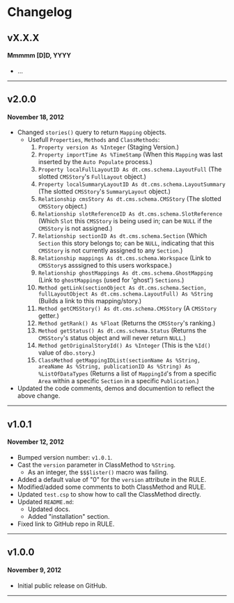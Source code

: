 # Changelog

## vX.X.X
#### Mmmmm [D]D, YYYY

* ...

---

## v2.0.0
#### November 18, 2012

* Changed `stories()` query to return `Mapping` objects.
	* Usefull `Properties`, `Methods` and `ClassMethods`:
		1. `Property version As %Integer` (Staging Version.)
		2. `Property importTime As %TimeStamp` (When this `Mapping` was last inserted by the `Auto Populate` process.)		3. `Property localFullLayoutID As dt.cms.schema.LayoutFull` (The slotted `CMSStory`'s `FullLayout` object.)
		4. `Property localSummaryLayoutID As dt.cms.schema.LayoutSummary` (The slotted `CMSStory`'s `SummaryLayout` object.)
		5. `Relationship cmsStory As dt.cms.schema.CMSStory` (The slotted `CMSStory` object.)
		6. `Relationship slotReferenceID As dt.cms.schema.SlotReference` (Which `Slot` this `CMSStory` is being used in; can be `NULL` if the `CMSStory` is not assigned.)
		7. `Relationship sectionID As dt.cms.schema.Section` (Which `Section` this story belongs to; can be `NULL`, indicating that this `CMSStory` is not currently assigned to any `Section`.)
		8. `Relationship mappings As dt.cms.schema.Workspace` (Link to `CMSStory`s asssigned to this users workspace.)
		9. `Relationship ghostMappings As dt.cms.schema.GhostMapping` (Link to `ghostMappings` (used for 'ghost') `Sections`.)
		10. `Method getLink(sectionObject As dt.cms.schema.Section, fullLayoutObject As dt.cms.schema.LayoutFull) As %String` (Builds a link to this mapping/story.)
		11. `Method getCMSStory() As dt.cms.schema.CMSStory` (A `CMSStory` getter.)
		12. `Method getRank() As %Float` (Returns the `CMSStory`'s ranking.)
		13. `Method getStatus() As dt.cms.schema.Status` (Returns the `CMSStory`'s status object and will never return `NULL`.)
		14. `Method getOriginalStoryId() As %Integer` (This is the `%Id()` value of `dbo.story`.)
		15. `ClassMethod getMappingIDList(sectionName As %String, areaName As %String, publicationID As %String) As %ListOfDataTypes` (Returns a list of `MappingId`'s from a specific `Area` within a specific `Section` in a specific `Publication`.)
* Updated the code comments, demos and documention to reflect the above change.

---

## v1.0.1
#### November 12, 2012

* Bumped version number: `v1.0.1`.
* Cast the `version` parameter in ClassMethod to `%String`.
	* As an integer, the `$$$lister()` macro was failing.
* Added a default value of "0" for the `version` attribute in the RULE.
* Modified/added some comments to both ClassMethod and RULE.
* Updated `test.csp` to show how to call the ClassMethod directly.
* Updated `README.md`:
	* Updated docs.
	* Added "installation" section.
* Fixed link to GitHub repo in RULE.

---

## v1.0.0
#### November 9, 2012

* Initial public release on GitHub.

---
